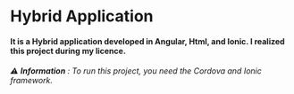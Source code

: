 # Hybrid Application 
#### It is a Hybrid application developed in Angular, Html, and Ionic. I realized this project during my licence. 
###### :warning: **Information** : To run this project, you need the Cordova and Ionic framework.
